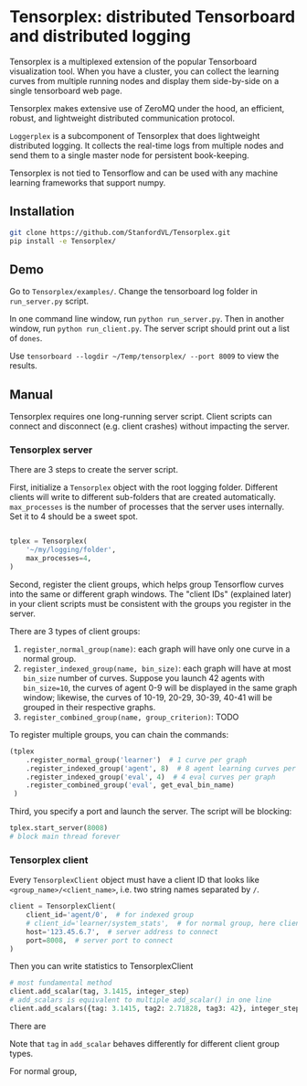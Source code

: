 # Tensorplex: distributed Tensorboard and distributed logging

Tensorplex is a multiplexed extension of the popular Tensorboard visualization tool. When you have a cluster, you can collect the learning curves from multiple running nodes and display them side-by-side on a single tensorboard web page. 

Tensorplex makes extensive use of ZeroMQ under the hood, an efficient, robust, and lightweight distributed communication protocol. 

`Loggerplex` is a subcomponent of Tensorplex that does lightweight distributed logging. It collects the real-time logs from multiple nodes and send them to a single master node for persistent book-keeping. 

Tensorplex is not tied to Tensorflow and can be used with any machine learning frameworks that support numpy. 

## Installation

```bash
git clone https://github.com/StanfordVL/Tensorplex.git
pip install -e Tensorplex/
```

## Demo

Go to `Tensorplex/examples/`. Change the tensorboard log folder in `run_server.py` script.

In one command line window, run `python run_server.py`. Then in another window, run `python run_client.py`. The server script should print out a list of `dones`.

Use `tensorboard --logdir ~/Temp/tensorplex/ --port 8009` to view the results.

## Manual

Tensorplex requires one long-running server script. Client scripts can connect and disconnect (e.g. client crashes) without impacting the server.


### Tensorplex server

There are 3 steps to create the server script.

First, initialize a `Tensorplex` object with the root logging folder. Different clients will write to different sub-folders that are created automatically. `max_processes` is the number of processes that the server uses internally. Set it to 4 should be a sweet spot.

```python

tplex = Tensorplex(
    '~/my/logging/folder',
    max_processes=4,
)
```

Second, register the client groups, which helps group Tensorflow curves into the same or different graph windows. The "client IDs" (explained later) in your client scripts must be consistent with the groups you register in the server.

There are 3 types of client groups:

1. `register_normal_group(name)`: each graph will have only one curve in a normal group.
2. `register_indexed_group(name, bin_size)`: each graph will have at most `bin_size` number of curves. Suppose you launch 42 agents with `bin_size=10`, the curves of agent 0-9 will be displayed in the same graph window; likewise, the curves of 10-19, 20-29, 30-39, 40-41 will be grouped in their respective graphs.
3. `register_combined_group(name, group_criterion)`: TODO


To register multiple groups, you can chain the commands:

```python
(tplex
    .register_normal_group('learner')  # 1 curve per graph
    .register_indexed_group('agent', 8)  # 8 agent learning curves per graph
    .register_indexed_group('eval', 4)  # 4 eval curves per graph
    .register_combined_group('eval', get_eval_bin_name)
 )
```

Third, you specify a port and launch the server. The script will be blocking:

```python
tplex.start_server(8008)
# block main thread forever
```

### Tensorplex client

Every `TensorplexClient` object must have a client ID that looks like `<group_name>/<client_name>`, i.e. two string names separated by `/`.

```python
client = TensorplexClient(
    client_id='agent/0',  # for indexed group
    # client_id='learner/system_stats',  # for normal group, here client_name is `system_stats`
    host='123.45.6.7',  # server address to connect
    port=8008,  # server port to connect
)
```

Then you can write statistics to TensorplexClient

```python
# most fundamental method
client.add_scalar(tag, 3.1415, integer_step)
# add_scalars is equivalent to multiple add_scalar() in one line
client.add_scalars({tag: 3.1415, tag2: 2.71828, tag3: 42}, integer_step)
```

There are

Note that `tag` in `add_scalar` behaves differently for different client group types.

For normal group,
